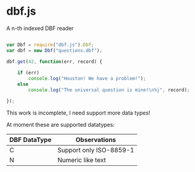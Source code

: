 # dbf.js

A n-th indexed DBF reader


```js

var Dbf = require("dbf.js").Dbf;
var dbf = new Dbf("questions.dbf");

dbf.get(42, function(err, record) {
    
    if (err)
        console.log("Houston! We have a problem!");
    else
        console.log("The universal question is mine!\n%j", record);

});

```


This work is incomplete, I need support more data types!


At moment these are supported datatypes:


DBF DataType | Observations
-------------|-------------------------
C            | Support only ISO-8859-1
N            | Numeric like text 